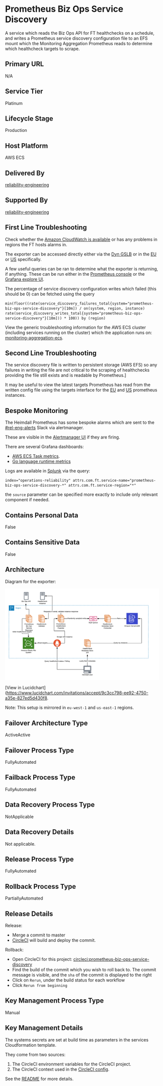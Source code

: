 <!--
    Written in the format prescribed by https://github.com/Financial-Times/runbook.md.
    Any future edits should abide by this format.
-->

# Prometheus Biz Ops Service Discovery

A service which reads the Biz Ops API for FT healthchecks on a schedule, and writes a Prometheus service discovery configuration file to an EFS mount which the Monitoring Aggregation Prometheus reads to determine which healthcheck targets to scrape.

## Primary URL

N/A

## Service Tier

Platinum

## Lifecycle Stage

Production

## Host Platform

AWS ECS

## Delivered By

[reliability-engineering](https://biz-ops.in.ft.com/Team/reliability-engineering)

## Supported By

[reliability-engineering](https://biz-ops.in.ft.com/Team/reliability-engineering)

## First Line Troubleshooting

Check whether the [Amazon CloudWatch is available](https://status.aws.amazon.com/) or has any problems in regions the FT hosts alarms in.

The exporter can be accessed directly either via the [Dyn GSLB](https://prometheus-biz-ops-service-discovery.in.ft.com) or in the [EU](https://prometheus-biz-ops-service-discovery-eu-west-1.in.ft.com) or [US](https://prometheus-biz-ops-service-discovery-us-east-1.in.ft.com) specifically.

A few useful queries can be ran to determine what the exporter is returning, if anything. These can be run either in the [Prometheus console](http://prometheus.monitoring.ftops.tech/) or the [Grafana explore UI](https://grafana.ft.com/explore?left=%5B%22now-6h%22,%22now%22,%22Operations%20%26%20Reliability%20Prometheus%22,%7B%7D,%7B%22ui%22:%5Btrue,true,true,%22none%22%5D%7D%5D).

The percentage of service discovery configuration writes which failed (this should be 0) can be fetched using the query

```promql
min(floor((rate(service_discovery_failures_total{system="prometheus-biz-ops-service-discovery"}[10m]) / on(system, region, instance) rate(service_discovery_writes_total{system="prometheus-biz-ops-service-discovery"}[10m])) * 100)) by (region)
```

View the generic troubleshooting information for the AWS ECS cluster (including services running on the cluster) which the application runs on: [monitoring-aggregation-ecs](https://github.com/Financial-Times/monitoring-aggregation-ecs/blob/master/documentation/RUNBOOK.md).

## Second Line Troubleshooting

The service discovery file is written to persistent storage (AWS EFS) so any failures in writing the file are not critical to the scraping of healthchecks providing the file still exists and is readable by Prometheus.]

It may be useful to view the latest targets Prometheus has read from the written config file using the targets interface for the [EU](https://prometheus-eu-west-1.monitoring.ftops.tech/targets#job-health_check) and [US](https://prometheus-us-east-1.monitoring.ftops.tech/targets#job-health_check) prometheus instances.

## Bespoke Monitoring

The Heimdall Prometheus has some bespoke alarms which are sent to the [#rel-eng-alerts](https://financialtimes.slack.com/messages/C8QL0GY9J) Slack via alertmanager.

These are visible in the [Alertmanager UI](https://alertmanager.monitoring.ftops.tech/) if they are firing.

There are several Grafana dashboards:

-   [AWS ECS Task metrics](http://grafana.ft.com/d/YCsaeAFiz/aws-ecs-operations-and-reliability?orgId=1&var-region=eu-west-1&var-cluster=mon-agg-ecs&var-service=mon-agg-ecs-service-prometheus-biz-ops-service-discovery-Service-6YOWGDI4X619).
-   [Go language runtime metrics](http://grafana.ft.com/d/c0mUzOcmz/go-processes?orgId=1&var-system=prometheus-biz-ops-service-discovery&var-cluster_name=All&var-container=prometheus-biz-ops-service-discovery-service&var-task_revision=All&var-instance=All&var-interval=10m)

Logs are available in [Splunk](https://financialtimes.splunkcloud.com/en-GB/app/search/search?q=search%20index%3D%22operations-reliability%22%20%09attrs.com.ft.service-name%3D%22prometheus-biz-ops-service-discovery-*%22%20attrs.com.ft.service-region%3D%22*%22&display.page.search.mode=verbose&dispatch.sample_ratio=1&earliest=-1d&latest=now) via the query:

```splunk
index="operations-reliability" attrs.com.ft.service-name="prometheus-biz-ops-service-discovery-*" attrs.com.ft.service-region="*"
```

the `source` parameter can be specified more exactly to include only relevant component if needed.

## Contains Personal Data

False

## Contains Sensitive Data

False

## Architecture

Diagram for the exporter:

![prometheus-biz-ops-service-discovery-architecture-diagram](./architecture/prometheus-biz-ops-service-discovery-architecture.png)

[View in Lucidchart](https://www.lucidchart.com/invitations/accept/9c3cc798-ee92-4750-a35e-827ed5d430f8.

Note: This setup is mirrored in `eu-west-1` and `us-east-1` regions.

## Failover Architecture Type

ActiveActive

## Failover Process Type

FullyAutomated

## Failback Process Type

FullyAutomated

## Data Recovery Process Type

NotApplicable

## Data Recovery Details

Not applicable.

## Release Process Type

FullyAutomated

## Rollback Process Type

PartiallyAutomated

## Release Details

Release:

-   Merge a commit to master
-   [CircleCI](https://circleci.com/gh/Financial-Times/workflows/prometheus-biz-ops-service-discovery) will build and deploy the commit.

Rollback:

-   Open CircleCI for this project: [circleci:prometheus-biz-ops-service-discovery](https://circleci.com/gh/Financial-Times/workflows/prometheus-biz-ops-service-discovery)
-   Find the build of the commit which you wish to roll back to. The commit message is visible, and the `sha` of the commit is displayed to the right
-   Click on `Rerun`, under the build status for each workflow
-   Click `Rerun from beginning`

## Key Management Process Type

Manual

## Key Management Details

The systems secrets are set at build time as parameters in the services Cloudformation template.

They come from two sources:

1. The CircleCI environment variables for the CircleCI project.
2. The CircleCI context used in the [CircleCI config](./circleci/config.yml).

See the [README](./README.md) for more details.
